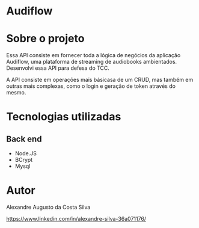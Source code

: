 # Audiflow


# Sobre o projeto


Essa API consiste em fornecer toda a lógica de negócios da aplicação Audiflow, uma plataforma de streaming de audiobooks ambientados. Desenvolvi essa API para defesa do TCC.

A API consiste em operações mais básicasa de um CRUD, mas também em outras mais complexas, como o login e geração de token através do mesmo.

# Tecnologias utilizadas
## Back end
- Node.JS
- BCrypt
- Mysql


# Autor

Alexandre Augusto da Costa Silva

https://www.linkedin.com/in/alexandre-silva-36a071176/
